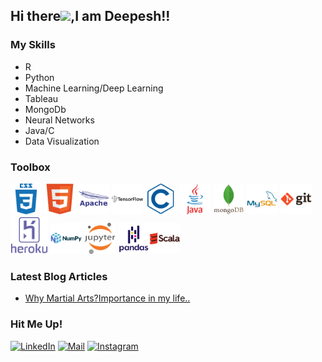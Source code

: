 ## Hi there<img src="https://raw.githubusercontent.com/MartinHeinz/MartinHeinz/master/wave.gif" width="30px">,I am Deepesh!!

### My Skills 
- R                                  
- Python                             
- Machine Learning/Deep Learning
- Tableau
- MongoDb
- Neural Networks
- Java/C
- Data Visualization


### Toolbox

<img src="https://github.com/devicons/devicon/blob/master/icons/css3/css3-plain-wordmark.svg" alt="CSS" width="50" height="50"/> <img src="https://github.com/devicons/devicon/blob/master/icons/html5/html5-original.svg" alt="HTML" width="50" height="50"/> 
<img src="https://github.com/devicons/devicon/blob/master/icons/apache/apache-line-wordmark.svg" alt="Apache" width="50" height="50"/> 
<img src="https://github.com/devicons/devicon/blob/master/icons/tensorflow/tensorflow-line-wordmark.svg" alt="TensorFlow" width="50" height="50"/> 
<img src="https://github.com/devicons/devicon/blob/master/icons/c/c-line.svg" alt="C" width="50" height="50"/> 
<img src="https://github.com/devicons/devicon/blob/master/icons/java/java-original-wordmark.svg" alt="Java" width="50" height="50"/> 
<img src="https://github.com/devicons/devicon/blob/master/icons/mongodb/mongodb-original-wordmark.svg" alt="MongoDB" width="50" height="50"/>
<img src="https://github.com/devicons/devicon/blob/master/icons/mysql/mysql-original-wordmark.svg" alt="MySQL" width="50" height="50"/>
<img src="https://github.com/devicons/devicon/blob/master/icons/git/git-original-wordmark.svg" alt="Git" width="50" height="50"/>
<img src="https://github.com/devicons/devicon/blob/master/icons/heroku/heroku-original-wordmark.svg" alt="Heroku" width="60" height="60"/>
<img src="https://github.com/devicons/devicon/blob/master/icons/numpy/numpy-original-wordmark.svg" alt="Numpy" width="50" height="50"/>
<img src="https://github.com/devicons/devicon/blob/master/icons/jupyter/jupyter-original-wordmark.svg" alt="jupyter" width="50" height="50"/>
<img src="https://github.com/devicons/devicon/blob/master/icons/pandas/pandas-original-wordmark.svg" alt="Pandas" width="50" height="50"/><img src="https://github.com/devicons/devicon/blob/master/icons/scala/scala-original-wordmark.svg" alt="Scala" width="50" height="50"/> 

### Latest Blog Articles

<!-- BLOG-POST-LIST:START -->
- [Why Martial Arts?Importance in my life..](https://medium.com/@deepesh.durairajan/why-martial-arts-importance-in-my-life-1eee7883049c)
<!-- BLOG-POST-LIST:END -->

### Hit Me Up!
[![LinkedIn](https://img.shields.io/badge/LinkedIn-Deepesh%20Durairajan-blue)](https://www.linkedin.com/in/deepesh-durairajan-90135719b)
[![Mail](https://img.shields.io/badge/Mail-deepesh.durairajan%40gmail.com-green)](mailto:deepesh.durairajan@gmail.com)
[![Instagram](https://img.shields.io/badge/Instagram-%40deepeshdurairajan-orange)](https://www.instagram.com/deepeshdurairajan/)




